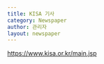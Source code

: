 ```yaml
---
title: KISA 기사
category: Newspaper
author: 관리자
layout: newspaper
---
```

<div>
    <a href="https://www.kisa.or.kr/main.jsp">https://www.kisa.or.kr/main.jsp</a>
</div>